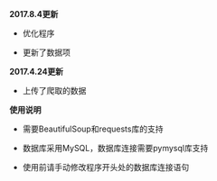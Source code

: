 **2017.8.4更新**

- 优化程序

- 更新了数据项

**2017.4.24更新**

- 上传了爬取的数据


**使用说明**

- 需要BeautifulSoup和requests库的支持

- 数据库采用MySQL，数据库连接需要pymysql库支持

- 使用前请手动修改程序开头处的数据库连接语句
